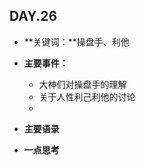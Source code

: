 ## DAY.26
+ **关键词：**操盘手、利他
+ **主要事件：**
    + 大神们对操盘手的理解
    + 关于人性利己利他的讨论
    + 
+ **主要语录**


+ **一点思考**
